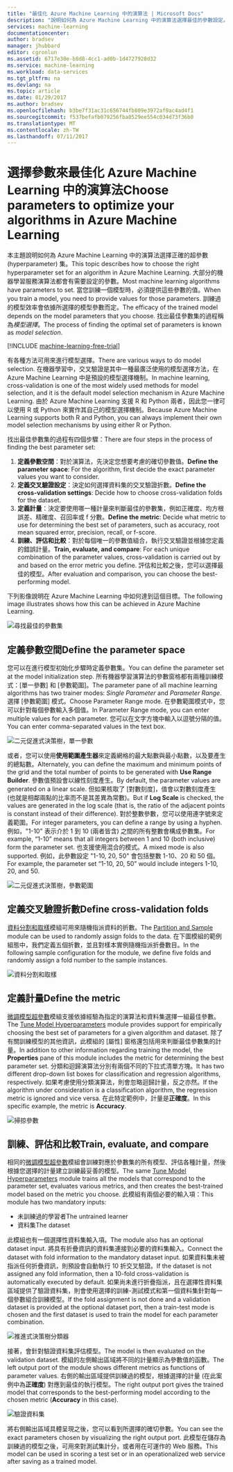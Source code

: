 ```yaml
---
title: "最佳化 Azure Machine Learning 中的演算法 | Microsoft Docs"
description: "說明如何為 Azure Machine Learning 中的演算法選擇最佳的參數設定。"
services: machine-learning
documentationcenter: 
author: bradsev
manager: jhubbard
editor: cgronlun
ms.assetid: 6717e30e-b8d8-4cc1-ad0b-1d4727928d32
ms.service: machine-learning
ms.workload: data-services
ms.tgt_pltfrm: na
ms.devlang: na
ms.topic: article
ms.date: 01/29/2017
ms.author: bradsev
ms.openlocfilehash: b3be7f31ac31c656744fb809e3972af0ac4ad4f1
ms.sourcegitcommit: f537befafb079256fba0529ee554c034d73f36b0
ms.translationtype: MT
ms.contentlocale: zh-TW
ms.lasthandoff: 07/11/2017
---
```

# <a name="choose-parameters-to-optimize-your-algorithms-in-azure-machine-learning"></a><span data-ttu-id="e82f7-103">選擇參數來最佳化 Azure Machine Learning 中的演算法</span><span class="sxs-lookup"><span data-stu-id="e82f7-103">Choose parameters to optimize your algorithms in Azure Machine Learning</span></span>
<span data-ttu-id="e82f7-104">本主題說明如何為 Azure Machine Learning 中的演算法選擇正確的超參數 (hyperparameter) 集。</span><span class="sxs-lookup"><span data-stu-id="e82f7-104">This topic describes how to choose the right hyperparameter set for an algorithm in Azure Machine Learning.</span></span> <span data-ttu-id="e82f7-105">大部分的機器學習服務演算法都會有需要設定的參數。</span><span class="sxs-lookup"><span data-stu-id="e82f7-105">Most machine learning algorithms have parameters to set.</span></span> <span data-ttu-id="e82f7-106">當您訓練一個模型時，必須提供這些參數的值。</span><span class="sxs-lookup"><span data-stu-id="e82f7-106">When you train a model, you need to provide values for those parameters.</span></span> <span data-ttu-id="e82f7-107">訓練過的模型效率會依據所選擇的模型參數而定。</span><span class="sxs-lookup"><span data-stu-id="e82f7-107">The efficacy of the trained model depends on the model parameters that you choose.</span></span> <span data-ttu-id="e82f7-108">找出最佳參數集的過程稱為*模型選擇*。</span><span class="sxs-lookup"><span data-stu-id="e82f7-108">The process of finding the optimal set of parameters is known as *model selection*.</span></span>

[!INCLUDE [machine-learning-free-trial](../../includes/machine-learning-free-trial.md)]

<span data-ttu-id="e82f7-109">有各種方法可用來進行模型選擇。</span><span class="sxs-lookup"><span data-stu-id="e82f7-109">There are various ways to do model selection.</span></span> <span data-ttu-id="e82f7-110">在機器學習中，交叉驗證是其中一種最廣泛使用的模型選擇方法，在 Azure Machine Learning 中是預設的模型選擇機制。</span><span class="sxs-lookup"><span data-stu-id="e82f7-110">In machine learning, cross-validation is one of the most widely used methods for model selection, and it is the default model selection mechanism in Azure Machine Learning.</span></span> <span data-ttu-id="e82f7-111">由於 Azure Machine Learning 支援 R 和 Python 兩者，因此您一律可以使用 R 或 Python 來實作其自己的模型選擇機制。</span><span class="sxs-lookup"><span data-stu-id="e82f7-111">Because Azure Machine Learning supports both R and Python, you can always implement their own model selection mechanisms by using either R or Python.</span></span>

<span data-ttu-id="e82f7-112">找出最佳參數集的過程有四個步驟：</span><span class="sxs-lookup"><span data-stu-id="e82f7-112">There are four steps in the process of finding the best parameter set:</span></span>

1. <span data-ttu-id="e82f7-113">**定義參數空間**：對於演算法，先決定您想要考慮的確切參數值。</span><span class="sxs-lookup"><span data-stu-id="e82f7-113">**Define the parameter space**: For the algorithm, first decide the exact parameter values you want to consider.</span></span>
2. <span data-ttu-id="e82f7-114">**定義交叉驗證設定**：決定如何選擇資料集的交叉驗證折數。</span><span class="sxs-lookup"><span data-stu-id="e82f7-114">**Define the cross-validation settings**: Decide how to choose cross-validation folds for the dataset.</span></span>
3. <span data-ttu-id="e82f7-115">**定義計量**：決定要使用哪一種計量來判斷最佳的參數集，例如正確度、均方根誤差、精確度、召回率或 f 分數。</span><span class="sxs-lookup"><span data-stu-id="e82f7-115">**Define the metric**: Decide what metric to use for determining the best set of parameters, such as accuracy, root mean squared error, precision, recall, or f-score.</span></span>
4. <span data-ttu-id="e82f7-116">**訓練、評估和比較**：對於每個唯一的參數值組合，執行交叉驗證並根據您定義的錯誤計量。</span><span class="sxs-lookup"><span data-stu-id="e82f7-116">**Train, evaluate, and compare**: For each unique combination of the parameter values, cross-validation is carried out by and based on the error metric you define.</span></span> <span data-ttu-id="e82f7-117">評估和比較之後，您可以選擇最佳的模型。</span><span class="sxs-lookup"><span data-stu-id="e82f7-117">After evaluation and comparison, you can choose the best-performing model.</span></span>

<span data-ttu-id="e82f7-118">下列影像說明在 Azure Machine Learning 中如何達到這個目標。</span><span class="sxs-lookup"><span data-stu-id="e82f7-118">The following image illustrates shows how this can be achieved in Azure Machine Learning.</span></span>

![尋找最佳的參數集](./media/machine-learning-algorithm-parameters-optimize/fig1.png)

## <a name="define-the-parameter-space"></a><span data-ttu-id="e82f7-120">定義參數空間</span><span class="sxs-lookup"><span data-stu-id="e82f7-120">Define the parameter space</span></span>
<span data-ttu-id="e82f7-121">您可以在進行模型初始化步驟時定義參數集。</span><span class="sxs-lookup"><span data-stu-id="e82f7-121">You can define the parameter set at the model initialization step.</span></span> <span data-ttu-id="e82f7-122">所有機器學習演算法的參數窗格都有兩種訓練模式：[單一參數] 和 [參數範圍]。</span><span class="sxs-lookup"><span data-stu-id="e82f7-122">The parameter pane of all machine learning algorithms has two trainer modes: *Single Parameter* and *Parameter Range*.</span></span> <span data-ttu-id="e82f7-123">選擇 [參數範圍] 模式。</span><span class="sxs-lookup"><span data-stu-id="e82f7-123">Choose Parameter Range mode.</span></span> <span data-ttu-id="e82f7-124">在參數範圍模式中，您可以針對每個參數輸入多個值。</span><span class="sxs-lookup"><span data-stu-id="e82f7-124">In Parameter Range mode, you can enter multiple values for each parameter.</span></span> <span data-ttu-id="e82f7-125">您可以在文字方塊中輸入以逗號分隔的值。</span><span class="sxs-lookup"><span data-stu-id="e82f7-125">You can enter comma-separated values in the text box.</span></span>

![二元促進式決策樹，單一參數](./media/machine-learning-algorithm-parameters-optimize/fig2.png)

 <span data-ttu-id="e82f7-127">或者，您可以使用**使用範圍產生器**來定義網格的最大點數與最小點數，以及要產生的總點數。</span><span class="sxs-lookup"><span data-stu-id="e82f7-127">Alternately, you can define the maximum and minimum points of the grid and the total number of points to be generated with **Use Range Builder**.</span></span> <span data-ttu-id="e82f7-128">參數值預設會以線性刻度產生。</span><span class="sxs-lookup"><span data-stu-id="e82f7-128">By default, the parameter values are generated on a linear scale.</span></span> <span data-ttu-id="e82f7-129">但如果核取了 [對數刻度]，值會以對數刻度產生 (也就是相鄰兩點的比率而不是其差異為常數)。</span><span class="sxs-lookup"><span data-stu-id="e82f7-129">But if **Log Scale** is checked, the values are generated in the log scale (that is, the ratio of the adjacent points is constant instead of their difference).</span></span> <span data-ttu-id="e82f7-130">對於整數參數，您可以使用連字號來定義範圍。</span><span class="sxs-lookup"><span data-stu-id="e82f7-130">For integer parameters, you can define a range by using a hyphen.</span></span> <span data-ttu-id="e82f7-131">例如，"1-10" 表示介於 1 到 10 (兩者皆含) 之間的所有整數會構成參數集。</span><span class="sxs-lookup"><span data-stu-id="e82f7-131">For example, “1-10” means that all integers between 1 and 10 (both inclusive) form the parameter set.</span></span> <span data-ttu-id="e82f7-132">也支援使用混合的模式。</span><span class="sxs-lookup"><span data-stu-id="e82f7-132">A mixed mode is also supported.</span></span> <span data-ttu-id="e82f7-133">例如，此參數設定 "1-10, 20, 50" 會包括整數 1-10、20 和 50 個。</span><span class="sxs-lookup"><span data-stu-id="e82f7-133">For example, the parameter set “1-10, 20, 50” would include integers 1-10, 20, and 50.</span></span>

![二元促進式決策樹，參數範圍](./media/machine-learning-algorithm-parameters-optimize/fig3.png)

## <a name="define-cross-validation-folds"></a><span data-ttu-id="e82f7-135">定義交叉驗證折數</span><span class="sxs-lookup"><span data-stu-id="e82f7-135">Define cross-validation folds</span></span>
<span data-ttu-id="e82f7-136">[資料分割和取樣][partition-and-sample]模組可用來隨機指派資料的折數。</span><span class="sxs-lookup"><span data-stu-id="e82f7-136">The [Partition and Sample][partition-and-sample] module can be used to randomly assign folds to the data.</span></span> <span data-ttu-id="e82f7-137">在下圖模組的範例組態中，我們定義五個折數，並且對樣本實例隨機指派折疊數目。</span><span class="sxs-lookup"><span data-stu-id="e82f7-137">In the following sample configuration for the module, we define five folds and randomly assign a fold number to the sample instances.</span></span>

![資料分割和取樣](./media/machine-learning-algorithm-parameters-optimize/fig4.png)

## <a name="define-the-metric"></a><span data-ttu-id="e82f7-139">定義計量</span><span class="sxs-lookup"><span data-stu-id="e82f7-139">Define the metric</span></span>
<span data-ttu-id="e82f7-140">[微調模型超參數][tune-model-hyperparameters]模組支援依據經驗為指定的演算法和資料集選擇一組最佳參數。</span><span class="sxs-lookup"><span data-stu-id="e82f7-140">The [Tune Model Hyperparameters][tune-model-hyperparameters] module provides support for empirically choosing the best set of parameters for a given algorithm and dataset.</span></span> <span data-ttu-id="e82f7-141">除了有關訓練模型的其他資訊，此模組的 [屬性] 窗格還包括用來判斷最佳參數集的計量。</span><span class="sxs-lookup"><span data-stu-id="e82f7-141">In addition to other information regarding training the model, the **Properties** pane of this module includes the metric for determining the best parameter set.</span></span> <span data-ttu-id="e82f7-142">分類和迴歸演算法分別有兩個不同的下拉式清單方塊。</span><span class="sxs-lookup"><span data-stu-id="e82f7-142">It has two different drop-down list boxes for classification and regression algorithms, respectively.</span></span> <span data-ttu-id="e82f7-143">如果考慮使用分類演算法，則會忽略迴歸計量，反之亦然。</span><span class="sxs-lookup"><span data-stu-id="e82f7-143">If the algorithm under consideration is a classification algorithm, the regression metric is ignored and vice versa.</span></span> <span data-ttu-id="e82f7-144">在此特定範例中，計量是**正確度**。</span><span class="sxs-lookup"><span data-stu-id="e82f7-144">In this specific example, the metric is **Accuracy**.</span></span>   

![掃掠參數](./media/machine-learning-algorithm-parameters-optimize/fig5.png)

## <a name="train-evaluate-and-compare"></a><span data-ttu-id="e82f7-146">訓練、評估和比較</span><span class="sxs-lookup"><span data-stu-id="e82f7-146">Train, evaluate, and compare</span></span>
<span data-ttu-id="e82f7-147">相同的[微調模型超參數][tune-model-hyperparameters]模組會訓練對應於參數集的所有模型、評估各種計量，然後根據您選擇的計量建立訓練最妥善的模型。</span><span class="sxs-lookup"><span data-stu-id="e82f7-147">The same [Tune Model Hyperparameters][tune-model-hyperparameters] module trains all the models that correspond to the parameter set, evaluates various metrics, and then creates the best-trained model based on the metric you choose.</span></span> <span data-ttu-id="e82f7-148">此模組有兩個必要的輸入項：</span><span class="sxs-lookup"><span data-stu-id="e82f7-148">This module has two mandatory inputs:</span></span>

* <span data-ttu-id="e82f7-149">未訓練過的學習者</span><span class="sxs-lookup"><span data-stu-id="e82f7-149">The untrained learner</span></span>
* <span data-ttu-id="e82f7-150">資料集</span><span class="sxs-lookup"><span data-stu-id="e82f7-150">The dataset</span></span>

<span data-ttu-id="e82f7-151">此模組也有一個選擇性資料集輸入項。</span><span class="sxs-lookup"><span data-stu-id="e82f7-151">The module also has an optional dataset input.</span></span> <span data-ttu-id="e82f7-152">將具有折疊資訊的資料集連接到必要的資料集輸入。</span><span class="sxs-lookup"><span data-stu-id="e82f7-152">Connect the dataset with fold information to the mandatory dataset input.</span></span> <span data-ttu-id="e82f7-153">如果資料集未被指派任何折疊資訊，則預設會自動執行 10 折交叉驗證。</span><span class="sxs-lookup"><span data-stu-id="e82f7-153">If the dataset is not assigned any fold information, then a 10-fold cross-validation is automatically executed by default.</span></span> <span data-ttu-id="e82f7-154">如果尚未進行折疊指派，且在選擇性資料集區域提供了驗證資料集，則會使用選擇的訓練-測試模式和第一個資料集針對每一個參數組合訓練模型。</span><span class="sxs-lookup"><span data-stu-id="e82f7-154">If the fold assignment is not done and a validation dataset is provided at the optional dataset port, then a train-test mode is chosen and the first dataset is used to train the model for each parameter combination.</span></span>

![推進式決策樹分類器](./media/machine-learning-algorithm-parameters-optimize/fig6a.png)

<span data-ttu-id="e82f7-156">接著，會針對驗證資料集評估模型。</span><span class="sxs-lookup"><span data-stu-id="e82f7-156">The model is then evaluated on the validation dataset.</span></span> <span data-ttu-id="e82f7-157">模組的左側輸出區域將不同的計量顯示為參數值的函數。</span><span class="sxs-lookup"><span data-stu-id="e82f7-157">The left output port of the module shows different metrics as functions of parameter values.</span></span> <span data-ttu-id="e82f7-158">右側的輸出區域提供訓練過的模型，根據選擇的計量 (在此案例中為**正確度**) 對應到最佳的執行模型。</span><span class="sxs-lookup"><span data-stu-id="e82f7-158">The right output port gives the trained model that corresponds to the best-performing model according to the chosen metric (**Accuracy** in this case).</span></span>  

![驗證資料集](./media/machine-learning-algorithm-parameters-optimize/fig6b.png)

<span data-ttu-id="e82f7-160">將右側輸出區域具體呈現之後，您可以看到所選擇的確切參數。</span><span class="sxs-lookup"><span data-stu-id="e82f7-160">You can see the exact parameters chosen by visualizing the right output port.</span></span> <span data-ttu-id="e82f7-161">此模型在儲存為訓練過的模型之後，可用來對測試集計分，或者用在可運作的 Web 服務。</span><span class="sxs-lookup"><span data-stu-id="e82f7-161">This model can be used in scoring a test set or in an operationalized web service after saving as a trained model.</span></span>

<!-- Module References -->
[partition-and-sample]: https://msdn.microsoft.com/library/azure/a8726e34-1b3e-4515-b59a-3e4a475654b8/
[tune-model-hyperparameters]: https://msdn.microsoft.com/library/azure/038d91b6-c2f2-42a1-9215-1f2c20ed1b40/
